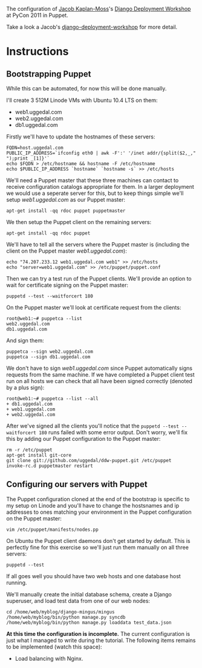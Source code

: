 The configuration of [Jacob Kaplan-Moss][jkm]'s [Django Deployment Workshop][ddw] at PyCon 2011
in Puppet.

Take a look a Jacob's [django-deployment-workshop][ore] for more detail.

Instructions
============

Bootstrapping Puppet
--------------------

While this can be automated, for now this will be done manually.

I'll create 3 512M Linode VMs with Ubuntu 10.4 LTS on them:

* web1.uggedal.com
* web2.uggedal.com
* db1.uggedal.com

Firstly we'll have to update the hostnames of these servers:

    FQDN=host.uggedal.com
    PUBLIC_IP_ADDRESS=`ifconfig eth0 | awk -F':' '/inet addr/{split($2,_," ");print _[1]}'`
    echo $FQDN > /etc/hostname && hostname -F /etc/hostname
    echo $PUBLIC_IP_ADDRESS `hostname` `hostname -s` >> /etc/hosts

We'll need a Puppet master that these three machines can contact to
receive configuration catalogs appropriate for them. In a larger
deployment we would use a seperate server for this, but to keep
things simple we'll setup *web1.uggedal.com* as our Puppet master:

    apt-get install -qq rdoc puppet puppetmaster

We then setup the Puppet client on the remaining servers:

    apt-get install -qq rdoc puppet

We'll have to tell all the servers where the Puppet master is (including the
client on the Puppet master *web1.uggedal.com*):

    echo "74.207.233.12 web1.uggedal.com web1" >> /etc/hosts
    echo "server=web1.uggedal.com" >> /etc/puppet/puppet.conf

Then we can try a test run of the Puppet clients. We'll provide an option to
wait for certificate signing on the Puppet master:

    puppetd --test --waitforcert 180

On the Puppet master we'll look at certificate request from the clients:

    root@web1:~# puppetca --list
    web2.uggedal.com
    db1.uggedal.com


And sign them:

    puppetca --sign web2.uggedal.com
    puppetca --sign db1.uggedal.com

We don't have to sign *web1.uggedal.com* since Puppet automatically signs
requests from the same machine. If we have completed a Puppet client test run
on all hosts we can check that all have been signed correctly (denoted by a
plus sign):

    root@web1:~# puppetca --list --all
    + db1.uggedal.com
    + web1.uggedal.com
    + web2.uggedal.com

After we've signed all the clients you'll notice that the
`puppetd --test --waitforcert 180` runs failed with some error output. Don't
worry, we'll fix this by adding our Puppet configuration to the Puppet master:

    rm -r /etc/puppet
    apt-get install git-core
    git clone git://github.com/uggedal/ddw-puppet.git /etc/puppet
    invoke-rc.d puppetmaster restart


Configuring our servers with Puppet
-----------------------------------

The Puppet configuration cloned at the end of the bootstrap is specific
to my setup on Linode and you'll have to change the hostsnames and
ip addresses to ones matching your environment in the Puppet configuration
on the Puppet master:

    vim /etc/puppet/manifests/nodes.pp

On Ubuntu the Puppet client daemons don't get started by default. This is
perfectly fine for this exercise so we'll just run them manually on all
three servers:

    puppetd --test

If all goes well you should have two web hosts and one database host running.

We'll manually create the initial database schema, create a Django superuser,
and load test data from one of our web nodes:

    cd /home/web/myblog/django-mingus/mingus
    /home/web/myblog/bin/python manage.py syncdb
    /home/web/myblog/bin/python manage.py loaddata test_data.json



**At this time the configuration is incomplete.** The current configuration
is just what I managed to write during the tutorial. The following items
remains to be implemented (watch this space):

* Load balancing with Nginx.



[jkm]: http://jacobian.org/
[ddw]: http://us.pycon.org/2011/schedule/presentations/173/
[ore]: https://github.com/jacobian/django-deployment-workshop/
